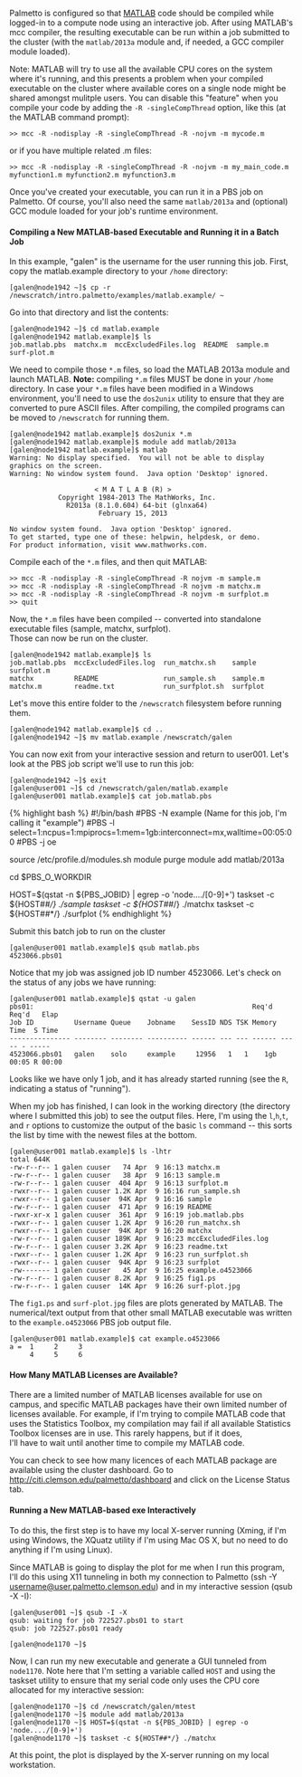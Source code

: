 
Palmetto is configured so that [MATLAB](http://www.mathworks.com/products/matlab) code should be compiled 
while logged-in to a compute node using an interactive job. After using MATLAB's mcc compiler, the resulting executable can be run within a 
job submitted to the cluster (with the `matlab/2013a` module and, if needed, a GCC compiler module loaded).

Note:  MATLAB will try to use all the available CPU cores on the system where it's running, and this 
presents a problem when your compiled executable on the cluster where available cores on a single node 
might be shared amongst mulitple users.  You can disable this "feature" when you compile your code by 
adding the `-R -singleCompThread` option, like this (at the MATLAB command prompt):

    >> mcc -R -nodisplay -R -singleCompThread -R -nojvm -m mycode.m

or if you have multiple related .m files:

    >> mcc -R -nodisplay -R -singleCompThread -R -nojvm -m my_main_code.m myfunction1.m myfunction2.m myfunction3.m

Once you've created your executable, you can run it in a PBS job on Palmetto.  Of course, you'll 
also need the same `matlab/2013a` and (optional) GCC module loaded for your job's runtime environment.

#### Compiling a New MATLAB-based Executable and Running it in a Batch Job

In this example, "galen" is the username for the user running this job. First, copy the matlab.example 
directory to your `/home` directory:

    [galen@node1942 ~]$ cp -r /newscratch/intro.palmetto/examples/matlab.example/ ~

Go into that directory and list the contents:

    [galen@node1942 ~]$ cd matlab.example
    [galen@node1942 matlab.example]$ ls
    job.matlab.pbs  matchx.m  mccExcludedFiles.log  README  sample.m  surf-plot.m

We need to compile those `*.m` files, so load the MATLAB 2013a module and launch MATLAB. **Note:** compiling `*.m` 
files MUST be done in your `/home` directory.  In case your `*.m` files have been modified in a Windows environment, 
you'll need to use the `dos2unix` utility to ensure that they are converted to pure ASCII files.  After compiling, 
the compiled programs can be moved to `/newscratch` for running them.

    [galen@node1942 matlab.example]$ dos2unix *.m
    [galen@node1942 matlab.example]$ module add matlab/2013a
    [galen@node1942 matlab.example]$ matlab
    Warning: No display specified.  You will not be able to display graphics on the screen.
    Warning: No window system found.  Java option 'Desktop' ignored.

                         < M A T L A B (R) >
                Copyright 1984-2013 The MathWorks, Inc.
                  R2013a (8.1.0.604) 64-bit (glnxa64)
                          February 15, 2013

    No window system found.  Java option 'Desktop' ignored.
    To get started, type one of these: helpwin, helpdesk, or demo.
    For product information, visit www.mathworks.com.

Compile each of the `*.m` files, and then quit MATLAB:
 
    >> mcc -R -nodisplay -R -singleCompThread -R nojvm -m sample.m
    >> mcc -R -nodisplay -R -singleCompThread -R nojvm -m matchx.m
    >> mcc -R -nodisplay -R -singleCompThread -R nojvm -m surfplot.m
    >> quit

Now, the `*.m` files have been compiled -- converted into standalone executable files (sample, matchx, surfplot).  
Those can now be run on the cluster.

    [galen@node1942 matlab.example]$ ls
    job.matlab.pbs  mccExcludedFiles.log  run_matchx.sh    sample    surfplot.m
    matchx          README                run_sample.sh    sample.m
    matchx.m        readme.txt            run_surfplot.sh  surfplot

Let's move this entire folder to the `/newscratch` filesystem before running them.

    [galen@node1942 matlab.example]$ cd ..
    [galen@node1942 ~]$ mv matlab.example /newscratch/galen

You can now exit from your interactive session and return to user001. Let's look at the PBS job script we'll use to run this job:

    [galen@node1942 ~]$ exit
    [galen@user001 ~]$ cd /newscratch/galen/matlab.example
    [galen@user001 matlab.example]$ cat job.matlab.pbs

{% highlight bash %}
#!/bin/bash
#PBS -N example  (Name for this job, I'm calling it "example")
#PBS -l select=1:ncpus=1:mpiprocs=1:mem=1gb:interconnect=mx,walltime=00:05:00
#PBS -j oe

source /etc/profile.d/modules.sh
module purge
module add matlab/2013a

cd $PBS_O_WORKDIR

HOST=$(qstat -n ${PBS_JOBID} | egrep -o 'node..../[0-9]+')
taskset -c ${HOST##*/} ./sample
taskset -c ${HOST##*/} ./matchx
taskset -c ${HOST##*/} ./surfplot
{% endhighlight %}

Submit this batch job to run on the cluster

    [galen@user001 matlab.example]$ qsub matlab.pbs
    4523066.pbs01

Notice that my job was assigned job ID number 4523066. Let's check on the status of any jobs we have running:

    [galen@user001 matlab.example]$ qstat -u galen
    pbs01:                                                      Req'd  Req'd   Elap
    Job ID          Username Queue    Jobname    SessID NDS TSK Memory Time  S Time
    --------------- -------- -------- ---------- ------ --- --- ------ ----- - -----
    4523066.pbs01   galen    solo     example     12956   1   1    1gb 00:05 R 00:00

Looks like we have only 1 job, and it has already started running (see the `R`, indicating a status of "running").

When my job has finished, I can look in the working directory (the directory where I submitted this job) to see 
the output files. Here, I'm using the `l`,`h`,`t`, and `r` options to customize the output of the basic `ls` 
command -- this sorts the list by time with the newest files at the bottom.

    [galen@user001 matlab.example]$ ls -lhtr
    total 644K
    -rw-r--r-- 1 galen cuuser   74 Apr  9 16:13 matchx.m
    -rw-r--r-- 1 galen cuuser   38 Apr  9 16:13 sample.m
    -rw-r--r-- 1 galen cuuser  404 Apr  9 16:13 surfplot.m
    -rwxr--r-- 1 galen cuuser 1.2K Apr  9 16:16 run_sample.sh
    -rwxr--r-- 1 galen cuuser  94K Apr  9 16:16 sample
    -rw-r--r-- 1 galen cuuser  471 Apr  9 16:19 README
    -rwxr-xr-x 1 galen cuuser  361 Apr  9 16:19 job.matlab.pbs
    -rwxr--r-- 1 galen cuuser 1.2K Apr  9 16:20 run_matchx.sh
    -rwxr--r-- 1 galen cuuser  94K Apr  9 16:20 matchx
    -rw-r--r-- 1 galen cuuser 189K Apr  9 16:23 mccExcludedFiles.log
    -rw-r--r-- 1 galen cuuser 3.2K Apr  9 16:23 readme.txt
    -rwxr--r-- 1 galen cuuser 1.2K Apr  9 16:23 run_surfplot.sh
    -rwxr--r-- 1 galen cuuser  94K Apr  9 16:23 surfplot
    -rw------- 1 galen cuuser   45 Apr  9 16:25 example.o4523066
    -rw-r--r-- 1 galen cuuser 8.2K Apr  9 16:25 fig1.ps
    -rw-r--r-- 1 galen cuuser  14K Apr  9 16:26 surf-plot.jpg

The `fig1.ps` and `surf-plot.jpg` files are plots generated by MATLAB. The numerical/text output from that other 
small MATLAB executable was written to the `example.o4523066` PBS job output file.

    [galen@user001 matlab.example]$ cat example.o4523066
    a =  1     2     3
         4     5     6

#### How Many MATLAB Licenses are Available?

There are a limited number of MATLAB licenses available for use on campus, and specific MATLAB packages have their 
own limited number of licenses available.  For example, if I'm trying to compile MATLAB code that uses the Statistics Toolbox, 
my compilation may fail if all available Statistics Toolbox licenses are in use.  This rarely happens, but if it does,  
I'll have to wait until another time to compile my MATLAB code.

You can check to see how many licences of each MATLAB package are available using the cluster dashboard. Go to 
<http://citi.clemson.edu/palmetto/dashboard> and click on the License Status tab.

#### Running a New MATLAB-based exe Interactively

To do this, the first step is to have my local X-server running (Xming, if I'm using Windows, the XQuatz utility if I'm using Mac OS X, but no need to do anything if I'm using Linux).

Since MATLAB is going to display the plot for me when I run this program, I'll do this using X11 tunneling in both my 
connection to Palmetto (ssh -Y username@user.palmetto.clemson.edu) and in my interactive session (qsub -X -I):

    [galen@user001 ~]$ qsub -I -X
    qsub: waiting for job 722527.pbs01 to start
    qsub: job 722527.pbs01 ready

    [galen@node1170 ~]$

Now, I can run my new executable and generate a GUI tunneled from `node1170`.  Note here that I'm setting a variable called 
`HOST` and using the taskset utility to ensure that my serial code only uses the CPU core allocated for my interactive session:

    [galen@node1170 ~]$ cd /newscratch/galen/mtest
    [galen@node1170 ~]$ module add matlab/2013a
    [galen@node1170 ~]$ HOST=$(qstat -n ${PBS_JOBID} | egrep -o 'node..../[0-9]+')
    [galen@node1170 ~]$ taskset -c ${HOST##*/} ./matchx

At this point, the plot is displayed by the X-server running on my local workstation.


